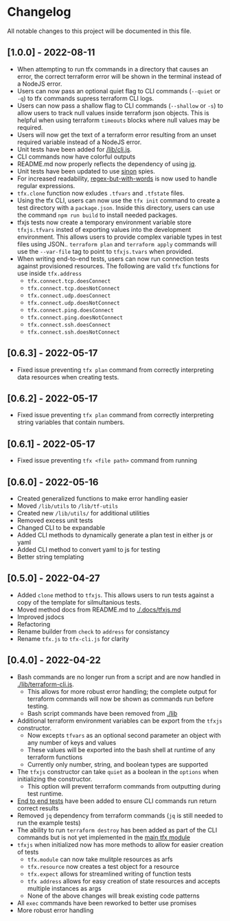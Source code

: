# Changelog

All notable changes to this project will be documented in this file.

## [1.0.0] - 2022-08-11

- When attempting to run tfx commands in a directory that causes an error, the correct terraform error will be shown in the terminal instead of a NodeJS error.
- Users can now pass an optional quiet flag to CLI commands (`--quiet` or `-q`) to tfx commands supress terraform CLI logs.
- Users can now pass a shallow flag to CLI commands (`--shallow` or `-s`) to allow users to track null values inside terraform json objects. This is helpful when using terraform `timeouts` blocks where null values may be required.
- Users will now get the text of a terraform error resulting from an unset required variable instead of a NodeJS error.
- Unit tests have been added for [/lib/cli.js](./lib/cli.js).
- CLI commands now have colorful outputs
- README.md now properly reflects the dependency of using [jq](https://stedolan.github.io/jq/download/).
- Unit tests have been updated to use [sinon](https://sinonjs.org/) spies.
- For increased readability, [regex-but-with-words](https://www.npmjs.com/package/regex-but-with-words) is now used to handle regular expressions.
- `tfx.clone` function now exludes `.tfvars` and `.tfstate` files.
- Using the tfx CLI, users can now use the `tfx init` command to create a test directory with a `package.json`. Inside this directory, users can use the command `npm run build` to install needed packages.
- tfxjs tests now create a temporary environment variable store `tfxjs.tfvars` insted of exporting values into the development environment. This allows users to provide complex variable types in test files using JSON.. `terraform plan` and `terraform apply` commands will use the `--var-file` tag to point to `tfxjs.tvars` when provided.
- When writing end-to-end tests, users can now run connection tests against provisioned resources. The following are valid `tfx` functions for use inside `tfx.address`
    - `tfx.connect.tcp.doesConnect`
    - `tfx.connect.tcp.doesNotConnect`
    - `tfx.connect.udp.doesConnect`
    - `tfx.connect.udp.doesNotConnect`
    - `tfx.connect.ping.doesConnect`
    - `tfx.connect.ping.doesNotConnect`
    - `tfx.connect.ssh.doesConnect`
    - `tfx.connect.ssh.doesNotConnect`

## [0.6.3] - 2022-05-17

- Fixed issue preventing `tfx plan` command from correctly interpreting data resources when creating tests.

## [0.6.2] - 2022-05-17

- Fixed issue preventing `tfx plan` command from correctly interpreting string variables that contain numbers.

## [0.6.1] - 2022-05-17

- Fixed issue preventing `tfx <file path>` command from running

## [0.6.0] - 2022-05-16

- Created generalized functions to make error handling easier
- Moved `/lib/utils` to `/lib/tf-utils`
- Created new `/lib/utils/` for additional utilities
- Removed excess unit tests
- Changed CLI to be expandable
- Added CLI methods to dynamically generate a plan test in either js or yaml
- Added CLI method to convert yaml to js for testing
- Better string templating

## [0.5.0] - 2022-04-27

- Added `clone` method to `tfxjs`. This allows users to run tests against a copy of the template for silmultanious tests.
- Moved method docs from README.md to [./.docs/tfxjs.md](./.docs/tfxjs.md)
- Improved jsdocs
- Refactoring
- Rename builder from `check` to `address` for consistancy
- Rename `tfx.js` to `tfx-cli.js` for clarity

## [0.4.0] - 2022-04-22

- Bash commands are no longer run from a script and are now handled in [./lib/terraform-cli.js](./lib/terraform-cli.js).
    - This allows for more robust error handling; the complete output for terraform commands will now be shown as commands run before testing.
    - Bash script commands have been removed from [./lib](./lib)
- Additional terraform environment variables can be export from the `tfxjs` constructor.
    - Now excepts `tfvars` as an optional second parameter an object with any number of keys and values
    - These values will be exported into the bash shell at runtime of any terraform functions
    - Currently only number, string, and boolean types are supported
- The `tfxjs` constructor can take `quiet` as a boolean in the `options` when initializing the constructor. 
    - This option will prevent terraform commands from outputting during test runtime.
- [End to end tests](./e2e-tests/) have been added to ensure CLI commands run return correct results
- Removed `jq` dependency from terraform commands (`jq` is still needed to run the example tests)
- The ability to run `terraform destroy` has been added as part of the CLI commands but is not yet implemented in the [main tfx module](./lib/index.js)
- `tfxjs` when initialized now has more methods to allow for easier creation of tests
    - `tfx.module` can now take mulitple resources as arfs
    - `tfx.resource` now creates a test object for a resource
    - `tfx.expect` allows for streamlined writing of function tests
    - `tfx address` allows for easy creation of state resources and accepts multiple instances as args
    - None of the above changes will break existing code patterns
- All `exec` commands have been reworked to better use promises
- More robust error handling
